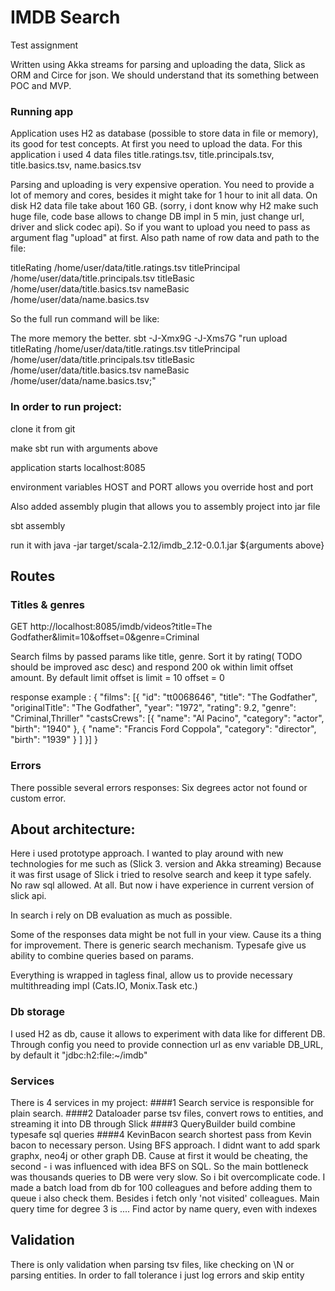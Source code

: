 # IMDB Search

Test assignment

Written using Akka streams for parsing and uploading the data, Slick as ORM and Circe for json.
We should understand that its something between POC and MVP.

### Running app
Application uses H2 as database (possible to store data in file or memory), its good for test concepts.
At first you need to upload the data. For this application i used 4 data files
title.ratings.tsv, title.principals.tsv, title.basics.tsv, name.basics.tsv

Parsing and uploading is very expensive operation. You need to provide a lot of memory and cores, besides it might take for 1 hour to init all data. On disk H2 data file take about 160 GB. (sorry, i dont know why H2 make such huge file, code base allows to change DB impl in 5 min, just change url, driver and slick codec api).
So if you want to upload you need to pass as argument flag "upload" at first.
Also path name of row data and path to the file:

titleRating     /home/user/data/title.ratings.tsv
titlePrincipal  /home/user/data/title.principals.tsv
titleBasic      /home/user/data/title.basics.tsv
nameBasic       /home/user/data/name.basics.tsv

So the full run command will be like:

The more memory the better.
sbt -J-Xmx9G -J-Xms7G "run upload titleRating /home/user/data/title.ratings.tsv titlePrincipal /home/user/data/title.principals.tsv titleBasic /home/user/data/title.basics.tsv nameBasic /home/user/data/name.basics.tsv;"

### In order to run project:

clone it from git 

make sbt run with arguments above

application starts localhost:8085 

environment variables HOST and PORT allows you override host and port

Also added assembly plugin that allows you to assembly project into jar file

sbt assembly

run it with java -jar target/scala-2.12/imdb_2.12-0.0.1.jar ${arguments above}

## Routes
### Titles & genres
GET http://localhost:8085/imdb/videos?title=The Godfather&limit=10&offset=0&genre=Criminal

Search films by passed params like title, genre. Sort it by rating( TODO should be improved asc desc) and respond 200 ok within limit offset amount. 
By default limit offset is limit = 10 offset = 0

response example :
{
	"films": [{
		"id": "tt0068646",
		"title": "The Godfather",
		"originalTitle": "The Godfather",
		"year": "1972",
		"rating": 9.2,
		"genre": "Criminal,Thriller"
		"castsCrews": [{
				"name": "Al Pacino",
				"category": "actor",
				"birth": "1940"
			},
			{
				"name": "Francis Ford Coppola",
				"category": "director",
				"birth": "1939"
			}
		]
	}]
}

### Errors
There possible several errors responses: 
Six degrees actor not found or custom error.

## About architecture:

Here i used prototype approach. I wanted to play around with new technologies for me such as (Slick 3. version and Akka streaming)
Because it was first usage of Slick i tried to resolve search and keep it type safely. No raw sql allowed. At all. But now i have experience in current version of slick api.

In search i rely on DB evaluation as much as possible.

Some of the responses data might be not full in your view. Cause its a thing for improvement.
There is generic search mechanism. Typesafe give us ability to combine queries based on params.

Everything is wrapped in tagless final, allow us to provide necessary multithreading impl (Cats.IO, Monix.Task etc.)

### Db storage
I used H2 as db, cause it allows to experiment with data like for different DB. Through config you need to provide connection url as env variable DB_URL, by default it "jdbc:h2:file:~/imdb"

### Services
There is 4 services in my project:
####1 Search service is responsible for plain search.
####2 Dataloader parse tsv files, convert rows to entities, and streaming it into DB through Slick 
####3 QueryBuilder build combine typesafe sql queries
####4 KevinBacon search shortest pass from Kevin bacon to necessary person. Using BFS approach. I didnt want to add spark graphx, neo4j or other graph DB. Cause at first it would be cheating, the second - i was influenced with idea BFS on SQL. So the main bottleneck was thousands queries to DB were very slow. So i bit overcomplicate code. I made a batch load from db for 100 colleagues and before adding them to queue i also check them. Besides i fetch only 'not visited' colleagues. Main query time for degree 3 is .... Find actor by name query, even with indexes

## Validation
There is only validation when parsing tsv files, like checking on \N or parsing entities. In order to fall tolerance i just log errors and skip entity 
